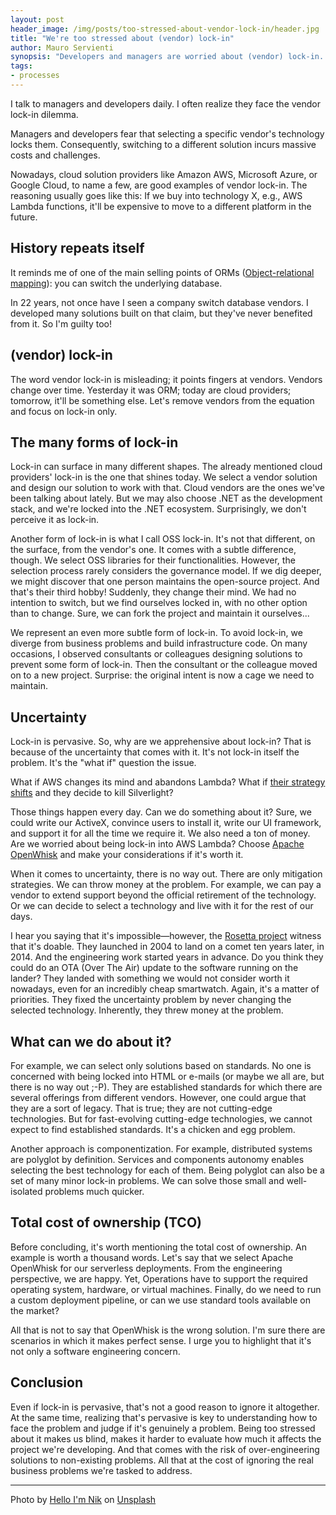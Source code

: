 ```yaml
---
layout: post
header_image: /img/posts/too-stressed-about-vendor-lock-in/header.jpg
title: "We're too stressed about (vendor) lock-in"
author: Mauro Servienti
synopsis: "Developers and managers are worried about (vendor) lock-in. They build castles of cards in a vain attempt to work around what they perceive as a problem. Is this a different form of over-engineering?"
tags:
- processes
---
```


I talk to managers and developers daily. I often realize they face the vendor lock-in dilemma.

Managers and developers fear that selecting a specific vendor's technology locks them. Consequently, switching to a different solution incurs massive costs and challenges.

Nowadays, cloud solution providers like Amazon AWS, Microsoft Azure, or Google Cloud, to name a few, are good examples of vendor lock-in. The reasoning usually goes like this: If we buy into technology X, e.g., AWS Lambda functions, it'll be expensive to move to a different platform in the future.

## History repeats itself

It reminds me of one of the main selling points of ORMs ([Object-relational mapping](https://en.wikipedia.org/wiki/Object%E2%80%93relational_mapping)): you can switch the underlying database.

In 22 years, not once have I seen a company switch database vendors. I developed many solutions built on that claim, but they've never benefited from it. So I'm guilty too!

## (vendor) lock-in

The word vendor lock-in is misleading; it points fingers at vendors. Vendors change over time. Yesterday it was ORM; today are cloud providers; tomorrow, it'll be something else. Let's remove vendors from the equation and focus on lock-in only.

## The many forms of lock-in

Lock-in can surface in many different shapes. The already mentioned cloud providers' lock-in is the one that shines today. We select a vendor solution and design our solution to work with that. Cloud vendors are the ones we've been talking about lately. But we may also choose .NET as the development stack, and we're locked into the .NET ecosystem. Surprisingly, we don't perceive it as lock-in.

Another form of lock-in is what I call OSS lock-in. It's not that different, on the surface, from the vendor's one. It comes with a subtle difference, though. We select OSS libraries for their functionalities. However, the selection process rarely considers the governance model. If we dig deeper, we might discover that one person maintains the open-source project. And that's their third hobby! 
Suddenly, they change their mind. We had no intention to switch, but we find ourselves locked in, with no other option than to change. Sure, we can fork the project and maintain it ourselves...

We represent an even more subtle form of lock-in. To avoid lock-in, we diverge from business problems and build infrastructure code. On many occasions, I observed consultants or colleagues designing solutions to prevent some form of lock-in. Then the consultant or the colleague moved on to a new project. Surprise: the original intent is now a cage we need to maintain.

## Uncertainty

Lock-in is pervasive. So, why are we apprehensive about lock-in? That is because of the uncertainty that comes with it. It's not lock-in itself the problem. It's the "what if" question the issue.

What if AWS changes its mind and abandons Lambda? What if [their strategy shifts](https://www.zdnet.com/article/bob-muglia-microsoft-changing-its-approach-to-interoperability/) and they decide to kill Silverlight?

Those things happen every day. Can we do something about it? Sure, we could write our ActiveX, convince users to install it, write our UI framework, and support it for all the time we require it. We also need a ton of money. Are we worried about being lock-in into AWS Lambda? Choose [Apache OpenWhisk](https://openwhisk.apache.org/) and make your considerations if it's worth it.

When it comes to uncertainty, there is no way out. There are only mitigation strategies. We can throw money at the problem. For example, we can pay a vendor to extend support beyond the official retirement of the technology. Or we can decide to select a technology and live with it for the rest of our days.

I hear you saying that it's impossible—however, the [Rosetta project](https://www.nasa.gov/rosetta) witness that it's doable. They launched in 2004 to land on a comet ten years later, in 2014. And the engineering work started years in advance. Do you think they could do an OTA (Over The Air) update to the software running on the lander? They landed with something we would not consider worth it nowadays, even for an incredibly cheap smartwatch. Again, it's a matter of priorities. They fixed the uncertainty problem by never changing the selected technology. Inherently, they threw money at the problem.

## What can we do about it?

For example, we can select only solutions based on standards. No one is concerned with being locked into HTML or e-mails (or maybe we all are, but there is no way out ;-P). They are established standards for which there are several offerings from different vendors. However, one could argue that they are a sort of legacy. That is true; they are not cutting-edge technologies. But for fast-evolving cutting-edge technologies, we cannot expect to find established standards. It's a chicken and egg problem.

Another approach is componentization. For example, distributed systems are polyglot by definition. Services and components autonomy enables selecting the best technology for each of them. Being polyglot can also be a set of many minor lock-in problems. We can solve those small and well-isolated problems much quicker.

## Total cost of ownership (TCO)

Before concluding, it's worth mentioning the total cost of ownership. An example is worth a thousand words. Let's say that we select Apache OpenWhisk for our serverless deployments. From the engineering perspective, we are happy. Yet, Operations have to support the required operating system, hardware, or virtual machines. Finally, do we need to run a custom deployment pipeline, or can we use standard tools available on the market?

All that is not to say that OpenWhisk is the wrong solution. I'm sure there are scenarios in which it makes perfect sense. I urge you to highlight that it's not only a software engineering concern.

## Conclusion

Even if lock-in is pervasive, that's not a good reason to ignore it altogether. At the same time, realizing that's pervasive is key to understanding how to face the problem and judge if it's genuinely a problem. Being too stressed about it makes us blind, makes it harder to evaluate how much it affects the project we're developing. And that comes with the risk of over-engineering solutions to non-existing problems. All that at the cost of ignoring the real business problems we're tasked to address.

---

Photo by <a href="https://unsplash.com/@helloimnik?utm_source=unsplash&utm_medium=referral&utm_content=creditCopyText">Hello I'm Nik</a> on <a href="https://unsplash.com/?utm_source=unsplash&utm_medium=referral&utm_content=creditCopyText">Unsplash</a>
